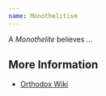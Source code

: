 ```yaml
---
name: Monothelitism
---
```

A _Monothelite_ believes &hellip;

## More Information
- [Orthodox Wiki](https://orthodoxwiki.org/Monothelitism)
